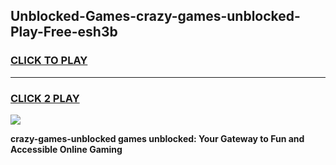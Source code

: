 
## Unblocked-Games-crazy-games-unblocked-Play-Free-esh3b
<h3>
<a href="https://premium76.site?title=crazy-games-unblocked&ref=10A">CLICK TO PLAY</a></h3>
<hr>

<h3>
<a href="https://premium76.site?title=crazy-games-unblocked&ref=10A">CLICK 2 PLAY</a>
  
</h3>

<a href="https://premium76.site?title=crazy-games-unblocked&ref=10A"><img src="https://clearcache.store/games.png"></a>


**crazy-games-unblocked games unblocked: Your Gateway to Fun and Accessible Online Gaming**
